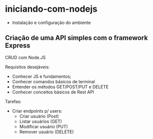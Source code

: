 # iniciando-com-nodejs
- Instalação e configuração do ambiente
## Criação de uma API simples com o framework Express

CRUD com Node.JS

Requisitos desejáveis:
- Conhecer JS e fundamentos;
- Conhecer comandos básicos de terminal
- Entender os métodos GET/POST/PUT e DELETE
- Conhecer conceitos básicos de Rest API

Tarefas:
- Criar endpoints p/ users:
    - Criar usuário (Post)
    - Listar usuários (GET)
    - Modificar usuário (PUT)
    - Remover usuário (DELETE)

